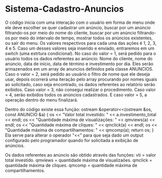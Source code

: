 # Sistema-Cadastro-Anuncios

O código inicia com uma interação com o usuário em forma de menu onde ele deve escolher se quer cadastrar um anúncio, buscar por um anúncio filtrando-os por meio do nome do cliente, buscar por um anúncio filtrando-os por meio do intervalo de tempo, mostrar todos os anúncios existentes, ou sair do menu. Os valores respectivos para cada uma das ações é 1, 2, 3, 4 e 5. Caso um desses valores seja inserido e enviado, entraremos em um switch (uma estrtura condicional). No caso do valor = 1, será pedido para o usuário todos os dados referentes ao anúncio: Nome do cliente, nome do anúncio, data de início, data de término e investimento por dia. Eles serão armazenados em um array de anuncios definidos pela classe ANUNCIOS. Caso o valor = 2, será pedido ao usuário o filtro de nome que ele deseja usar, depois ocorrerá uma iteração pelo array procurando por nomes iguais ao solicitado, caso seja encontrado, os dados referentes ao relatório serão exibidos. Caso valor = 3, não consegui realizar o procedimento. Caso valor = 4, serão exibidos todos os anúncios cadastrados. E caso valor = 5, a operação dentro do menu finalizará. 

Dentro do código existe essa função:
ostream &operator<<(ostream &os, const ANUNCIO &a)
{
    os << "Valor total investido: " << a.investimento_total << endl;
    os << "Quantidade máxima de visualizações: " << qmviews(a) << endl;
    os << "Quantidade máxima de cliques: " << qmclick(a) << endl;
    os << "Quantidade máxima de compartilhamentos: " << qmcomp(a);
    return os;
}
Ela serve para alterar o operador "<<" para que seja dado um output configurado pelo programador quando for solicitada a exibição de anúncios.  

Os dados referentes ao anúncio são obtido através das funções:
vti = valor total investido.
qmviews = quantidade máxima de visualizaões.
qmclick = quantidade máxima de cliques.
qmcomp = quantidade máxima de compartilhamentos.
